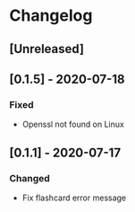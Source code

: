 # Changelog

## [Unreleased]

## [0.1.5] - 2020-07-18

### Fixed

- Openssl not found on Linux

## [0.1.1] - 2020-07-17

### Changed

- Fix flashcard error message
